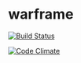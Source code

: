 warframe
========

[![Build Status](https://travis-ci.org/ndufreche/warframe.svg?branch=master)](https://travis-ci.org/ndufreche/warframe)

[![Code Climate](https://codeclimate.com/github/ndufreche/warframe.png)](https://codeclimate.com/github/ndufreche/warframe)